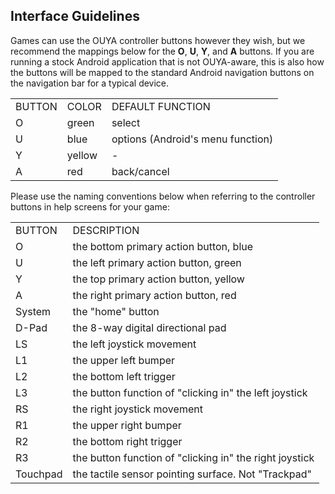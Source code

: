 ## Interface Guidelines

Games can use the OUYA controller buttons however they wish, but we recommend the mappings below for the **O**, **U**, **Y**, and **A** buttons. If you are running a stock Android application that is not OUYA-aware, this is also how the buttons will be mapped to the standard Android navigation buttons on the navigation bar for a typical device.

<table>
<tr><td>BUTTON</td><td>COLOR</td><td>DEFAULT FUNCTION</td></tr>
<tr><td>O</td><td>green</td><td>select</td></tr>
<tr><td>U</td><td>blue</td><td>options (Android's menu function)</td></tr>
<tr><td>Y</td><td>yellow</td><td>-</td></tr>
<tr><td>A</td><td>red</td><td>back/cancel</td></tr>
</table>

Please use the naming conventions below when referring to the controller buttons in help screens for your game:

<table>
<tr><td>BUTTON</td><td>DESCRIPTION</td></tr>
<tr><td>O</td><td>the bottom primary action button, blue</td></tr>
<tr><td>U</td><td>the left primary action button, green</td></tr>
<tr><td>Y</td><td>the top primary action button, yellow</td></tr>
<tr><td>A</td><td>the right primary action button, red</td></tr>
<tr><td>System</td><td>the "home" button</td></tr>
<tr><td>D-Pad</td><td>the 8-way digital directional pad</td></tr>
<tr><td>LS</td><td>the left joystick movement</td></tr>
<tr><td>L1</td><td>the upper left bumper</td></tr>
<tr><td>L2</td><td>the bottom left trigger</td></tr>
<tr><td>L3</td><td>the button function of "clicking in" the left joystick</td></tr>
<tr><td>RS</td><td>the right joystick movement</td></tr>
<tr><td>R1</td><td>the upper right bumper</td></tr>
<tr><td>R2</td><td>the bottom right trigger</td></tr>
<tr><td>R3</td><td>the button function of "clicking in" the right joystick</td></tr>
<tr><td>Touchpad</td><td>the tactile sensor pointing surface. Not "Trackpad"</td></tr>
</table>

